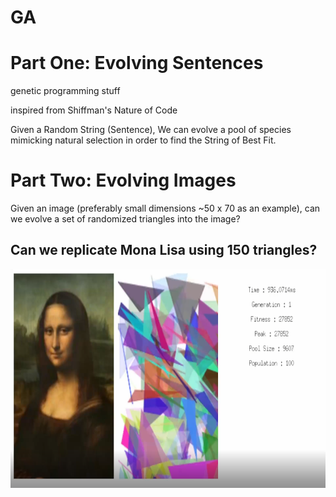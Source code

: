# GA 

<h1> Part One: Evolving Sentences </h1>
<p> genetic programming stuff </p>
<p> inspired from Shiffman's Nature of Code </p>

Given a Random String (Sentence), We can evolve a pool of species mimicking
natural selection in order to find the String of Best Fit.

<h1>Part Two: Evolving Images</h1>
Given an image (preferably small dimensions ~50 x 70 as an example), can we evolve a set of randomized triangles into the image?
<h2> Can we replicate Mona Lisa using 150 triangles? </h2>
<img src="https://github.com/tryingtolearn11/genetic_prog/blob/main/stages/gen1.png" width=550 height=350></img>
